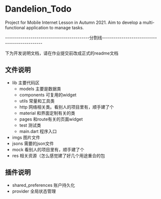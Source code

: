 # Dandelion_Todo
Project for Mobile Internet Lesson in Autumn 2021. Aim to develop a multi-functional application to manage tasks.

-------------------------------------------分割线-----------------------------------------------

下为开发说明文档，请在作业提交前改成正式的readme文档

## 文件说明

* lib 主要代码区
  * models 主要是数据类
  * components 可复用的widget
  * utils 常量和工具类
  * http 网络相关类。看别人的项目里有，顺手建了个
  * material 和界面定制有关的类
  * pages 和route有关的页面widget
  * test 测试类
  * main.dart 程序入口
* imgs 图片文件
* jsons 需要的json文件
* mock 看别人的项目里有，顺手建了个
* res 相关资源（怎么感觉建了好几个用途重合的包

## 插件说明
* shared_preferences 账户持久化
* provider 全局状态管理
